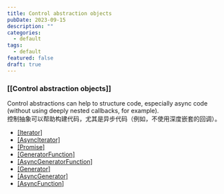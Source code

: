 ```yaml
---
title: Control abstraction objects
pubDate: 2023-09-15
description: ""
categories:
  - default
tags:
  - default
featured: false
draft: true
---
```

### [[Control abstraction objects]]

Control abstractions can help to structure code, especially async code (without using deeply nested callbacks, for example).  
控制抽象可以帮助构建代码，尤其是异步代码（例如，不使用深度嵌套的回调）。

- [[Iterator]](https://developer.mozilla.org/en-US/docs/Web/JavaScript/Reference/Global_Objects/Iterator)
- [[AsyncIterator]](https://developer.mozilla.org/en-US/docs/Web/JavaScript/Reference/Global_Objects/AsyncIterator)
- [[Promise]](https://developer.mozilla.org/en-US/docs/Web/JavaScript/Reference/Global_Objects/Promise)
- [[GeneratorFunction]](https://developer.mozilla.org/en-US/docs/Web/JavaScript/Reference/Global_Objects/GeneratorFunction)
- [[AsyncGeneratorFunction]](https://developer.mozilla.org/en-US/docs/Web/JavaScript/Reference/Global_Objects/AsyncGeneratorFunction)
- [[Generator]](https://developer.mozilla.org/en-US/docs/Web/JavaScript/Reference/Global_Objects/Generator)
- [[AsyncGenerator]](https://developer.mozilla.org/en-US/docs/Web/JavaScript/Reference/Global_Objects/AsyncGenerator)
- [[AsyncFunction]](https://developer.mozilla.org/en-US/docs/Web/JavaScript/Reference/Global_Objects/AsyncFunction)